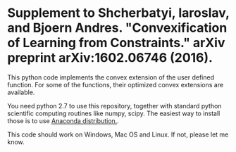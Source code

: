# Supplement to Shcherbatyi, Iaroslav, and Bjoern Andres. "Convexification of Learning from Constraints." arXiv preprint arXiv:1602.06746 (2016).

This python code implements the convex extension of the user defined function. For some of the functions, their optimized convex extensions are available. 

You need python 2.7 to use this repository, together with standard python scientific computing routines like numpy, scipy. The easiest way to install those is to use [Anaconda distribution.](https://www.continuum.io/downloads).

This code should work on Windows, Mac OS and Linux. If not, please let me know.
